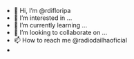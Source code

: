 - 👋 Hi, I’m @rdifloripa
- 👀 I’m interested in ...
- 🌱 I’m currently learning ...
- 💞️ I’m looking to collaborate on ...
- 📫 How to reach me @radiodailhaoficial
-  
<!---
rdifloripa/rdifloripa is a ✨ special ✨ repository because its `README.md` (this file) appears on your GitHub profile.
You can click the Preview link to take a look at your changes.
--->
